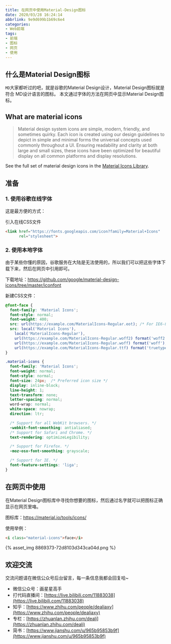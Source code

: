 ```yaml
---
title: 在网页中使用Material-Design图标
date: 2020/03/28 16:24:14
abbrlink: 9e9d699b1b69c6e4
categories:
- Web前端
tags:
- 前端
- 图标
- 网页
- 使用
---
```

## 什么是Material Design图标
`MD`大家都听过的吧，就是谷歌的Material Design设计，Material Design图标就是符合
MD设计语言的图标。
本文通过字体的方法在网页中显示Material Design图标。

## What are material icons
>Material design system icons are simple, modern, friendly, and sometimes quirky. Each icon is created using our design guidelines to depict in simple and minimal forms the universal concepts used commonly throughout a UI. Ensuring readability and clarity at both large and small sizes, these icons have been optimized for beautiful display on all common platforms and display resolutions.

See the full set of material design icons in the [Material Icons Library](https://www.google.com/design/icons/).

## 准备
### 1. 使用谷歌在线字体
这是最方便的方式：

引入在线CSS文件
```html
<link href="https://fonts.googleapis.com/icon?family=Material+Icons"
      rel="stylesheet">
```

### 2. 使用本地字体
由于某些你懂的原因，谷歌服务在大陆是无法使用的，所以我们可以把这些字体下载下来，然后在网页中引用即可。

下载地址：https://github.com/google/material-design-icons/tree/master/iconfont

新建CSS文件：
```css
@font-face {
  font-family: 'Material Icons';
  font-style: normal;
  font-weight: 400;
  src: url(https://example.com/MaterialIcons-Regular.eot); /* For IE6-8 */
  src: local('Material Icons'),
    local('MaterialIcons-Regular'),
    url(https://example.com/MaterialIcons-Regular.woff2) format('woff2'),
    url(https://example.com/MaterialIcons-Regular.woff) format('woff'),
    url(https://example.com/MaterialIcons-Regular.ttf) format('truetype');
}

.material-icons {
  font-family: 'Material Icons';
  font-weight: normal;
  font-style: normal;
  font-size: 24px;  /* Preferred icon size */
  display: inline-block;
  line-height: 1;
  text-transform: none;
  letter-spacing: normal;
  word-wrap: normal;
  white-space: nowrap;
  direction: ltr;

  /* Support for all WebKit browsers. */
  -webkit-font-smoothing: antialiased;
  /* Support for Safari and Chrome. */
  text-rendering: optimizeLegibility;

  /* Support for Firefox. */
  -moz-osx-font-smoothing: grayscale;

  /* Support for IE. */
  font-feature-settings: 'liga';
}
```


## 在网页中使用
在Material Design图标库中寻找你想要的图标，然后通过名字就可以把图标正确显示在网页里咯。

图标库：https://material.io/tools/icons/

使用举例：
```html
<i class="material-icons">face</i>
```

{% asset_img 8869373-72d8103d343ca04d.png %}

## 欢迎交流
交流问题请在微信公众号后台留言，每一条信息我都会回复哈~
- 微信公众号：画星星高手
- 打代码直播间：[https://live.bilibili.com/11883038](https://live.bilibili.com/11883038)
- 知乎：[https://www.zhihu.com/people/dealiaxy](https://www.zhihu.com/people/dealiaxy)
- 专栏：[https://zhuanlan.zhihu.com/deali](https://zhuanlan.zhihu.com/deali)
- 简书：[https://www.jianshu.com/u/965b95853b9f](https://www.jianshu.com/u/965b95853b9f)
